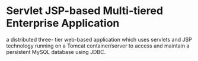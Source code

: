 # Servlet JSP-based Multi-tiered Enterprise Application
 a distributed three- tier web-based application which uses servlets and JSP technology running on a Tomcat container/server to access and maintain a persistent MySQL database using JDBC.
